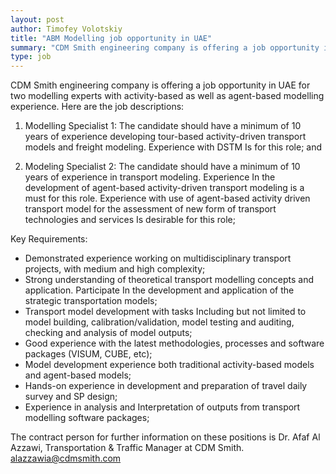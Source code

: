 ```yaml
---
layout: post
author: Timofey Volotskiy
title: "ABM Modelling job opportunity in UAE"
summary: "CDM Smith engineering company is offering a job opportunity in UAE for two modelling experts with activity-based as well as agent-based modelling experience"
type: job
---
```


CDM Smith engineering company is offering a job opportunity in UAE for two modelling experts with activity-based as well as agent-based modelling experience. Here are the job descriptions:

1. Modelling Specialist 1: The candidate should have a minimum of 10 years of experience developing tour-based activity-driven transport models and freight modeling. Experience with DSTM Is for this role; and

2. Modeling Specialist 2: The candidate should have a minimum of 10 years of experience in transport modeling. Experience In the development of agent-based activity-driven transport modeling is a must for this role. Experience with use of agent-based activity driven transport model for the assessment of new form of transport technologies and services Is desirable for this role;

Key Requirements:

* Demonstrated experience working on multidisciplinary transport projects, with medium and high complexity;
* Strong understanding of theoretical transport modelling concepts and application. Participate In the development and application of the strategic transportation models;
* Transport model development with tasks Including but not limited to model building, calibration/validation, model testing and auditing, checking and analysis of model outputs;
* Good experience with the latest methodologies, processes and software packages (VISUM, CUBE, etc);
* Model development experience both traditional activity-based models and agent-based models;
* Hands-on experience in development and preparation of travel daily survey and SP design;
* Experience in analysis and Interpretation of outputs from transport modelling software packages; 

The contract person for further information on these positions is Dr. Afaf Al Azzawi, Transportation & Traffic Manager at CDM Smith.
alazzawia@cdmsmith.com
